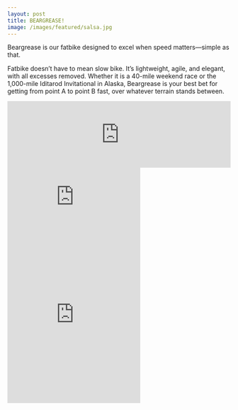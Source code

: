 ```yaml
---
layout: post
title: BEARGREASE!
image: /images/featured/salsa.jpg
---
```


Beargrease is our fatbike designed to excel when speed matters—simple as that.

Fatbike doesn’t have to mean slow bike. It’s lightweight, agile, and elegant, with all excesses removed. Whether it is a 40-mile weekend race or the 1,000-mile Iditarod Invitational in Alaska, Beargrease is your best bet for getting from point A to point B fast, over whatever terrain stands between.

<iframe width="100%" src="https://www.youtube.com/embed/ltrMfT4Qz5Y" frameborder="0" allowfullscreen></iframe>
<br>
<div class="videoiframe">
  <iframe src="https://www.youtube.com/embed/ltrMfT4Qz5Y" frameborder="0" allowfullscreen></iframe>
</div>

<div class="videoiframe">
  <iframe src="https://embed.spotify.com/?uri=spotify:track:3uOgYjdEyuKVTjapKtL7Xy" width="300" height="380" frameborder="0" allowtransparency="true"></iframe>
</div>
